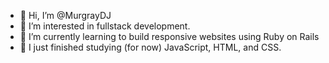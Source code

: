 - 👋 Hi, I’m @MurgrayDJ
- 👀 I’m interested in fullstack development.
- 🌱 I’m currently learning to build responsive websites using Ruby on Rails
- 🧠 I just finished studying (for now) JavaScript, HTML, and CSS.

<!---
MurgrayDJ/MurgrayDJ is a ✨ special ✨ repository because its `README.md` (this file) appears on your GitHub profile.
You can click the Preview link to take a look at your changes.
--->
